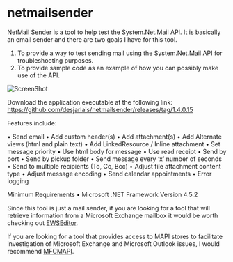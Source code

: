 netmailsender
=============

NetMail Sender is a tool to help test the System.Net.Mail API.  It is basically an email sender and there are two goals I have for this tool. 

1. To provide a way to test sending mail using the System.Net.Mail API for troubleshooting purposes.
2. To provide sample code as an example of how you can possibly make use of the API.

![ScreenShot](http://i.imgur.com/bOdaQoG.jpg)

Download the application executable at the following link:
https://github.com/desjarlais/netmailsender/releases/tag/1.4.0.15

Features include:

•	Send email
•	Add custom header(s)
•	Add attachment(s)
•	Add Alternate views (html and plain text)
•	Add LinkedResource / Inline attachment
•	Set message priority
•	Use html body for message
•	Use read receipt
•	Send by port
•	Send by pickup folder
•	Send message every ‘x’ number of seconds
•	Send to multiple recipients (To, Cc, Bcc)
•	Adjust file attachment content type
•	Adjust message encoding
•	Send calendar appointments
•	Error logging

Minimum Requirements
•	Microsoft .NET Framework Version 4.5.2

Since this tool is just a mail sender, if you are looking for a tool that will retrieve information from a Microsoft Exchange mailbox it would be worth checking out [EWSEditor](http://ewseditor.codeplex.com/).

If you are looking for a tool that provides access to MAPI stores to facilitate investigation of Microsoft Exchange and Microsoft Outlook issues, I would recommend [MFCMAPI](https://github.com/stephenegriffin/mfcmapi).

